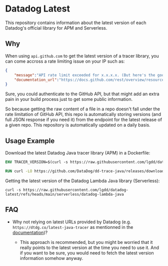 # Datadog Latest

This repository contains information about the latest version of each Datadog's official library for APM and Serverless.

## Why

When using `api.github.com` to get the latest version of a tracer library, you can come accross a rate limiting issue on your IP such as:

```json
{
    "message":"API rate limit exceeded for x.x.x.x. (But here's the good news: Authenticated requests get a higher rate limit. Check out the documentation for more details.)",
    "documentation_url":"https://docs.github.com/rest/overview/resources-in-the-rest-api#rate-limiting"
}
```

Sure, you could authenticate to the GitHub API, but that might add an extra pain in your build process just to get some public information.

So because getting the raw content of a file in a repo doesn't fall under the rate limitation of GitHub API, this repo is automatically storing versions (and full JSON response if you need it) from the endpoint for the latest release of a given repo. This repository is automatically updated on a daily basis.

## Usage Example

Download the latest Datadog Java tracer library (APM) in a Dockerfile:
```Dockerfile
ENV TRACER_VERSION=$(curl -s https://raw.githubusercontent.com/lgdd/datadog-latest/refs/heads/main/apm/dd-trace-java)

RUN curl -LO https://github.com/DataDog/dd-trace-java/releases/download/${TRACER_VERSION}/dd-java-agent.jar
```

Getting the latest version of the Datadog Lambda Java library (Serverless):
```
curl -s https://raw.githubusercontent.com/lgdd/datadog-latest/refs/heads/main/serverless/datadog-lambda-java
```

## FAQ

- Why not relying on latest URLs provided by Datadog (e.g. `https://dtdg.co/latest-java-tracer` as mentionned in the [documentation](https://docs.datadoghq.com/tracing/trace_collection/automatic_instrumentation/dd_libraries/java/?tab=dockerfile#instrument-your-application))?

    - This approach is recommended, but you might be worried that it really points to the latest version at the time you need to use it. And if you want to be sure, you would need to fetch the latest version information somehow anyway.